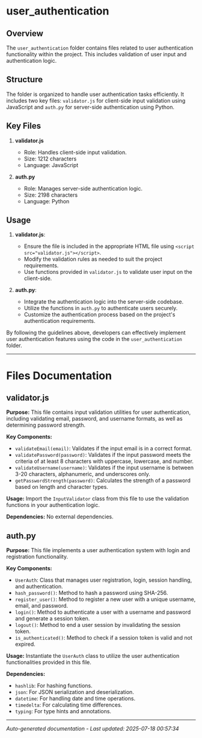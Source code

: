 # user_authentication

## Overview
The `user_authentication` folder contains files related to user authentication functionality within the project. This includes validation of user input and authentication logic.

## Structure
The folder is organized to handle user authentication tasks efficiently. It includes two key files: `validator.js` for client-side input validation using JavaScript and `auth.py` for server-side authentication using Python.

## Key Files
1. **validator.js**
   - Role: Handles client-side input validation.
   - Size: 1212 characters
   - Language: JavaScript

2. **auth.py**
   - Role: Manages server-side authentication logic.
   - Size: 2198 characters
   - Language: Python

## Usage
1. **validator.js**:
   - Ensure the file is included in the appropriate HTML file using `<script src="validator.js"></script>`.
   - Modify the validation rules as needed to suit the project requirements.
   - Use functions provided in `validator.js` to validate user input on the client-side.

2. **auth.py**:
   - Integrate the authentication logic into the server-side codebase.
   - Utilize the functions in `auth.py` to authenticate users securely.
   - Customize the authentication process based on the project's authentication requirements.

By following the guidelines above, developers can effectively implement user authentication features using the code in the `user_authentication` folder.

---

# Files Documentation

## validator.js

**Purpose:** This file contains input validation utilities for user authentication, including validating email, password, and username formats, as well as determining password strength.

**Key Components:**
- `validateEmail(email)`: Validates if the input email is in a correct format.
- `validatePassword(password)`: Validates if the input password meets the criteria of at least 8 characters with uppercase, lowercase, and number.
- `validateUsername(username)`: Validates if the input username is between 3-20 characters, alphanumeric, and underscores only.
- `getPasswordStrength(password)`: Calculates the strength of a password based on length and character types.

**Usage:** Import the `InputValidator` class from this file to use the validation functions in your authentication logic.

**Dependencies:** No external dependencies.

## auth.py

**Purpose:** This file implements a user authentication system with login and registration functionality.

**Key Components:**
- `UserAuth`: Class that manages user registration, login, session handling, and authentication.
- `hash_password()`: Method to hash a password using SHA-256.
- `register_user()`: Method to register a new user with a unique username, email, and password.
- `login()`: Method to authenticate a user with a username and password and generate a session token.
- `logout()`: Method to end a user session by invalidating the session token.
- `is_authenticated()`: Method to check if a session token is valid and not expired.

**Usage:** Instantiate the `UserAuth` class to utilize the user authentication functionalities provided in this file.

**Dependencies:**
- `hashlib`: For hashing functions.
- `json`: For JSON serialization and deserialization.
- `datetime`: For handling date and time operations.
- `timedelta`: For calculating time differences.
- `typing`: For type hints and annotations.

---
*Auto-generated documentation - Last updated: 2025-07-18 00:57:34*

